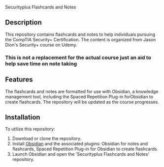  Securityplus Flashcards and Notes

## Description
This repository contains flashcards and notes to help individuals pursuing the CompTIA Security+ Certification. The content is organized from Jason Dion's Security+ course on Udemy.
### This is not a replacement for the actual course just an aid to help save time on note taking 

## Features
The flashcards and notes are formatted for use with Obsidian, a knowledge management tool, including the Spaced Repetition Plug-in forObsidian to create flashcards. The repository will be updated as the course progresses.

## Installation
To utilize this repository:
1. Download or clone the repository.
2. Install [Obsidian](https://obsidian.md/) and the associated plugins: Obsidian for notes and flashcards, Spaced Repetition Plug-in for Obsidian to create flashcards.
3. Launch Obsidian and open the 'Securityplus Flashcards and Notes' repository.
